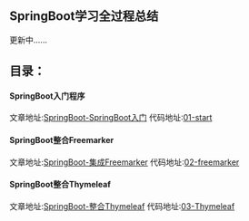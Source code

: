 ## SpringBoot学习全过程总结
更新中......
## 目录：
#### SpringBoot入门程序
文章地址:[SpringBoot-SpringBoot入门](http://www.yinpengfei.com/toArticle/153844541371132.html "SpringBoot-SpringBoot入门")
 代码地址:[01-start](https://github.com/perfree/SpringBoot-learning-Perfree/tree/master/01-start "01-start")
#### SpringBoot整合Freemarker
文章地址:[SpringBoot-集成Freemarker](http://www.yinpengfei.com/toArticle/153847813615011.html "SpringBoot-集成Freemarker")
 代码地址:[02-freemarker](https://github.com/perfree/SpringBoot-learning-Perfree/tree/master/02-freemarker "02-freemarker")
#### SpringBoot整合Thymeleaf
文章地址:[SpringBoot-整合Thymeleaf](http://www.yinpengfei.com/toArticle/153846330032852.html "SpringBoot-整合Thymeleaf")
 代码地址:[03-Thymeleaf](https://github.com/perfree/SpringBoot-learning-Perfree/tree/master/03-thymeleaf "03-Thymeleaf")
